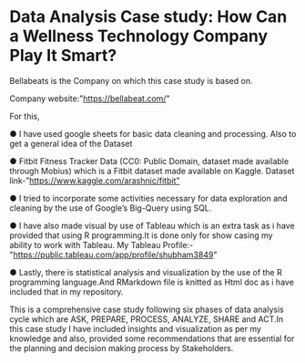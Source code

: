 # Data Analysis Case study: How Can a Wellness Technology Company Play It Smart?
Bellabeats is the Company on which this case study is based on.

Company website:"https://bellabeat.com/"

For this,

● I have used google sheets for basic data cleaning and processing. Also to get a
general idea of the Dataset

● Fitbit Fitness Tracker Data (CC0: Public Domain, dataset made available through
Mobius) which is a Fitbit dataset made available on Kaggle.
Dataset link-”https://www.kaggle.com/arashnic/fitbit”

● I tried to incorporate some activities necessary for data exploration and cleaning by
the use of Google’s Big-Query using SQL.

● I have also made visual by use of Tableau which is an extra task as i have provided
that using R programming.It is done only for show casing my ability to work with
Tableau.
My Tableau Profile:-"https://public.tableau.com/app/profile/shubham3849"

● Lastly, there is statistical analysis and visualization by the use of the R programming
language.And RMarkdown file is knitted as Html doc as i have included that in my repository.

This is a comprehensive case study following six phases of data analysis cycle which are
ASK, PREPARE, PROCESS, ANALYZE, SHARE and ACT.In this case study I have included
insights and visualization as per my knowledge and also, provided some recommendations
that are essential for the planning and decision making process by Stakeholders.
